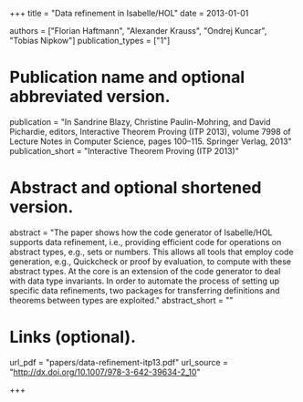 +++
title = "Data refinement in Isabelle/HOL"
date = 2013-01-01

authors = ["Florian Haftmann", "Alexander Krauss", "Ondrej Kuncar", "Tobias Nipkow"]
publication_types = ["1"]

# Publication name and optional abbreviated version.
publication = "In Sandrine Blazy, Christine Paulin-Mohring, and David Pichardie, editors, Interactive Theorem Proving (ITP 2013), volume 7998 of Lecture Notes in Computer Science, pages 100–115. Springer Verlag, 2013"
publication_short = "Interactive Theorem Proving (ITP 2013)"

# Abstract and optional shortened version.
abstract = "The paper shows how the code generator of Isabelle/HOL supports data refinement, i.e., providing efficient code for operations on abstract types, e.g., sets or numbers. This allows all tools that employ code generation, e.g., Quickcheck or proof by evaluation, to compute with these abstract types. At the core is an extension of the code generator to deal with data type invariants. In order to automate the process of setting up specific data refinements, two packages for transferring definitions and theorems between types are exploited."
abstract_short = ""

# Links (optional).
url_pdf = "papers/data-refinement-itp13.pdf"
url_source = "http://dx.doi.org/10.1007/978-3-642-39634-2_10"

+++
